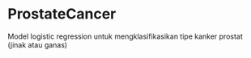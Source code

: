 # ProstateCancer
Model logistic regression untuk mengklasifikasikan tipe kanker prostat (jinak atau ganas)
